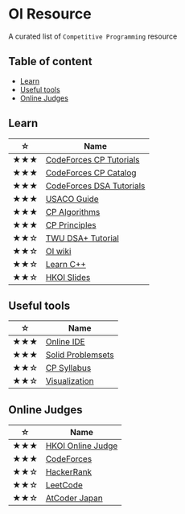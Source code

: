 # OI Resource
A curated list of `Competitive Programming` resource

## Table of content
- [Learn](#Learn)
- [Useful tools](#Useful-tools)
- [Online Judges](#Online-Judges)

## Learn
|☆|Name|
|-----|-----|
|★★★|[CodeForces CP Tutorials](https://codeforces.com/blog/entry/57282)
|★★★|[CodeForces CP Catalog](https://codeforces.com/catalog)|
|★★★|[CodeForces DSA Tutorials](https://codeforces.com/blog/entry/13529)|
|★★★|[USACO Guide](https://usaco.guide)|
|★★★|[CP Algorithms](https://cp-algorithms.com)|
|★★★|[CP Principles](https://www.csc.kth.se/~jsannemo/slask/main.pdf)|
|★★☆|[TWU DSA+ Tutorial](https://web.ntnu.edu.tw/~algo/)|
|★★☆|[OI wiki](https://oi-wiki.org)|
|★★☆|[Learn C++](https://www.learncpp.com/)|
|★★☆|[HKOI Slides](https://hkoi.org/en/training-materials/2023/)|

## Useful tools
|☆|Name|
|-----|-----|
|★★★|[Online IDE](https://ide.judge0.com/)|
|★★★|[Solid Problemsets](https://cses.fi/problemset/)|
|★★☆|[CP Syllabus]([A]Resource/Books/Syllabus.pdf)|
|★★☆|[Visualization](https://visualgo.net/en)|

## Online Judges
|☆|Name|
|-----|-----|
|★★★|[HKOI Online Judge](https://judge.hkoi.org/)|
|★★★|[CodeForces](https://codeforces.com/problemset)|
|★★☆|[HackerRank](https://www.hackerrank.com/dashboard)|
|★★☆|[LeetCode](https://leetcode.com/problemset/)|
|★★☆|[AtCoder Japan](https://atcoder.jp/)|
